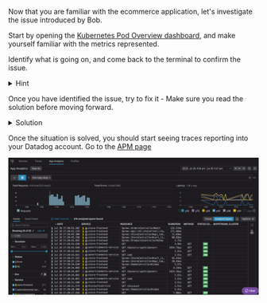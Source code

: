 Now that you are familiar with the ecommerce application, let's investigate the issue introduced by Bob.


Start by opening the [Kubernetes Pod Overview dashboard](https://app.datadoghq.com/screen/integration/30322), and make yourself familiar with the metrics represented. 

Identify what is going on, and come back to the terminal to confirm the issue.

<details>
<summary>Hint</summary>
In the dashboard you should see that a pod is reporting in a "bad phase" in the "external" namespace.

![Bad Phase](./assets/pod_pending.png)

We have not seen it in the terminal because `kubectl` is configured to show the `default` namespace.
Go back to the terminal and describe the pod in the external namespace to see what is wrong.

Pay close attention to the `command` section...
</details>

Once you have identified the issue, try to fix it - Make sure you read the solution before moving forward.

<details>
<summary>Solution</summary>

The issue is that the load-balancer-traffic pod was not showing up until now because we had never talked about the `external` namespace.
A great flag to use to see resources accross every namespace is `kubectl get XXX --all-namespaces`.

As you describe the load-balancer-traffic pod you will notice that the command it is trying to run is wrong.

You can execute the following command to remove it:
`kubectl patch deploy load-balancer-traffic -n external --type json -p='[{"op": "remove", "path": "/spec/template/spec/containers/0/command"}]'`{{execute}}
</details>

Once the situation is solved, you should start seeing traces reporting into your Datadog account. 
Go to the [APM page ](https://app.datadoghq.com/apm/traces?query=env%3Aruby-shop)

![Traces](./assets/traces_coming.png)
